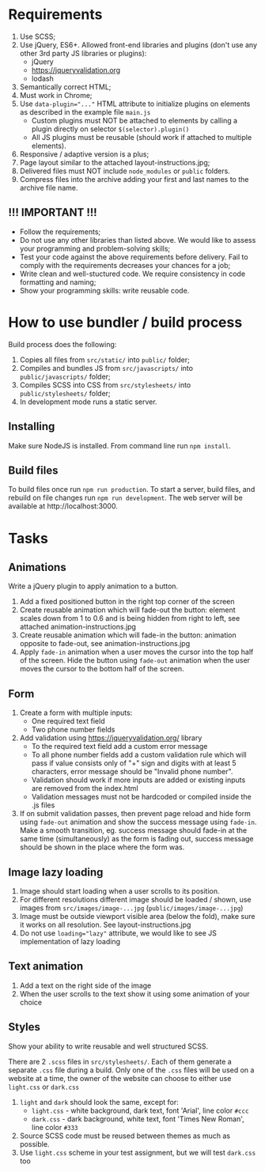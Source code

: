 # Requirements

1. Use SCSS;
2. Use jQuery, ES6+. Allowed front-end libraries and plugins (don't use any other 3rd party JS libraries or plugins):
   - jQuery
   - https://jqueryvalidation.org
   - lodash
3. Semantically correct HTML;
4. Must work in Chrome;
5. Use `data-plugin="..."` HTML attribute to initialize plugins on elements as described in the example file `main.js`
   - Custom plugins must NOT be attached to elements by calling a plugin directly on selector `$(selector).plugin()`
   - All JS plugins must be reusable (should work if attached to multiple elements).
6. Responsive / adaptive version is a plus;
7. Page layout similar to the attached layout-instructions.jpg;
8. Delivered files must NOT include `node_modules` or `public` folders.
9. Compress files into the archive adding your first and last names to the archive file name.

## !!! IMPORTANT !!!

- Follow the requirements;
- Do not use any other libraries than listed above. We would like to assess your programming and problem-solving skills;
- Test your code against the above requirements before delivery. Fail to comply with the requirements decreases your chances for a job;
- Write clean and well-stuctured code. We require consistency in code formatting and naming;
- Show your programming skills: write reusable code.

# How to use bundler / build process

Build process does the following:

1. Copies all files from `src/static/` into `public/` folder;
2. Compiles and bundles JS from `src/javascripts/` into `public/javascripts/` folder;
3. Compiles SCSS into CSS from `src/stylesheets/` into `public/stylesheets/` folder;
4. In development mode runs a static server.

## Installing

Make sure NodeJS is installed.
From command line run `npm install`.

## Build files

To build files once run `npm run production`.
To start a server, build files, and rebuild on file changes run `npm run development`. The web server will be available at http://localhost:3000.

# Tasks

## Animations

Write a jQuery plugin to apply animation to a button.

1. Add a fixed positioned button in the right top corner of the screen
2. Create reusable animation which will fade-out the button: element scales down from 1 to 0.6 and is being hidden from right to left, see attached animation-instructions.jpg
3. Create reusable animation which will fade-in the button: animation opposite to fade-out, see animation-instructions.jpg
4. Apply `fade-in` animation when a user moves the cursor into the top half of the screen. Hide the button using `fade-out` animation when the user moves the cursor to the bottom half of the screen.

## Form

1. Create a form with multiple inputs:
   - One required text field
   - Two phone number fields
2. Add validation using https://jqueryvalidation.org/ library
   - To the required text field add a custom error message
   - To all phone number fields add a custom validation rule which will pass if value consists only of "+" sign and digits with at least 5 characters, error message should be "Invalid phone number".
   - Validation should work if more inputs are added or existing inputs are removed from the index.html
   - Validation messages must not be hardcoded or compiled inside the .js files
3. If on submit validation passes, then prevent page reload and hide form using `fade-out` animation and show the success message using `fade-in`. 
Make a smooth transition, eg. success message should fade-in at the same time (simultaneously) as the form is fading out, success message should be shown in the place where the form was.

## Image lazy loading

1. Image should start loading when a user scrolls to its position.
2. For different resolutions different image should be loaded / shown, use images from `src/images/image-...jpg` (`public/images/image-...jpg`)
3. Image must be outside viewport visible area (below the fold), make sure it works on all resolution. See layout-instructions.jpg
4. Do not use `loading="lazy"` attribute, we would like to see JS implementation of lazy loading

## Text animation

1. Add a text on the right side of the image
2. When the user scrolls to the text show it using some animation of your choice

## Styles

Show your ability to write reusable and well structured SCSS.

There are 2 `.scss` files in `src/stylesheets/`. Each of them generate a separate `.css` file during a build.
Only one of the `.css` files will be used on a website at a time, the owner of the website can choose to either use `light.css` or `dark.css`

1. `light` and `dark` should look the same, except for:
   - `light.css` - white background, dark text, font 'Arial', line color `#ccc`
   - `dark.css` - dark background, white text, font 'Times New Roman', line color `#333`
2. Source SCSS code must be reused between themes as much as possible.
3. Use `light.css` scheme in your test assignment, but we will test `dark.css` too
